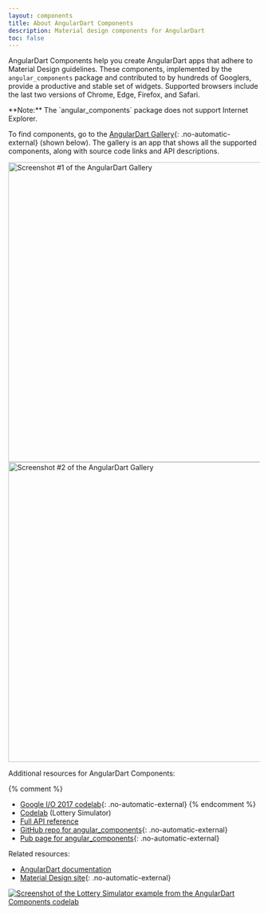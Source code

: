 ```yaml
---
layout: components
title: About AngularDart Components
description: Material design components for AngularDart
toc: false
---
```


AngularDart Components help you create AngularDart apps that
adhere to Material Design guidelines.
These components, implemented by the `angular_components` package and
contributed to by hundreds of Googlers,
provide a productive and stable set of widgets.
Supported browsers include the last two versions of
Chrome, Edge, Firefox, and Safari.

<aside class="alert-info alert" markdown="1">
**Note:** The `angular_components` package does not support Internet Explorer.
</aside>

To find components, go to the
[AngularDart Gallery](https://dart-lang.github.io/angular_components_example/){: .no-automatic-external}
(shown below).
The gallery is an app that shows all the supported components,
along with source code links and API descriptions.

<a href="https://dart-lang.github.io/angular_components_example/"
    class="no-automatic-external">
  <img src="{% asset angular_components_example-screenshot-1.png @path %}"
      alt="Screenshot #1 of the AngularDart Gallery" width="600">
</a>
<a href="https://dart-lang.github.io/angular_components_example/"
    class="no-automatic-external">
  <img src="{% asset angular_components_example-screenshot-2.png @path %}"
      alt="Screenshot #2 of the AngularDart Gallery" width="600">
</a>

Additional resources for AngularDart Components:

{% comment %}
* [Google I/O 2017 codelab](https://codelabs.developers.google.com/codelabs/your-first-angulardart-web-app/){: .no-automatic-external}
{% endcomment %}
* [Codelab](/codelabs/angular_components) (Lottery Simulator)
* [Full API reference](/api?package=angular_components)
* [GitHub repo for angular_components](https://github.com/dart-lang/angular_components){: .no-automatic-external}
* [Pub page for angular_components]({{site.pub-pkg}}/angular_components){: .no-automatic-external}

Related resources:

* [AngularDart documentation](/angular)
* [Material Design site](https://www.material.io){: .no-automatic-external}

<a href="/codelabs/angular_components">
<img src="/codelabs/angular_components/images/app-final.png"
  class="centered"
  alt="Screenshot of the Lottery Simulator example from the AngularDart Components codelab">
</a>
